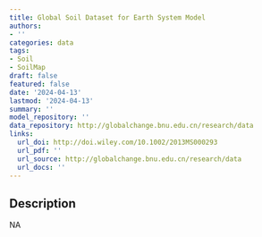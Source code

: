 ```yaml
---
title: Global Soil Dataset for Earth System Model
authors:
- ''
categories: data
tags:
- Soil
- SoilMap
draft: false
featured: false
date: '2024-04-13'
lastmod: '2024-04-13'
summary: ''
model_repository: ''
data_repository: http://globalchange.bnu.edu.cn/research/data
links:
  url_doi: http://doi.wiley.com/10.1002/2013MS000293
  url_pdf: ''
  url_source: http://globalchange.bnu.edu.cn/research/data
  url_docs: ''
---
```


## Description

NA

